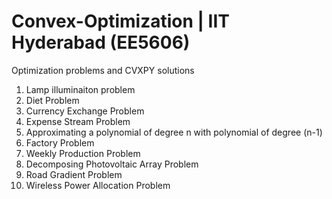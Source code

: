 # Convex-Optimization | IIT Hyderabad (EE5606)
Optimization problems and CVXPY solutions

1. Lamp illuminaiton problem 
2. Diet Problem 
3. Currency Exchange Problem 
4. Expense Stream Problem 
5. Approximating a polynomial of degree n with polynomial of degree (n-1) 
6. Factory Problem
7. Weekly Production Problem
8. Decomposing Photovoltaic Array Problem
9. Road Gradient Problem
10. Wireless Power Allocation Problem
